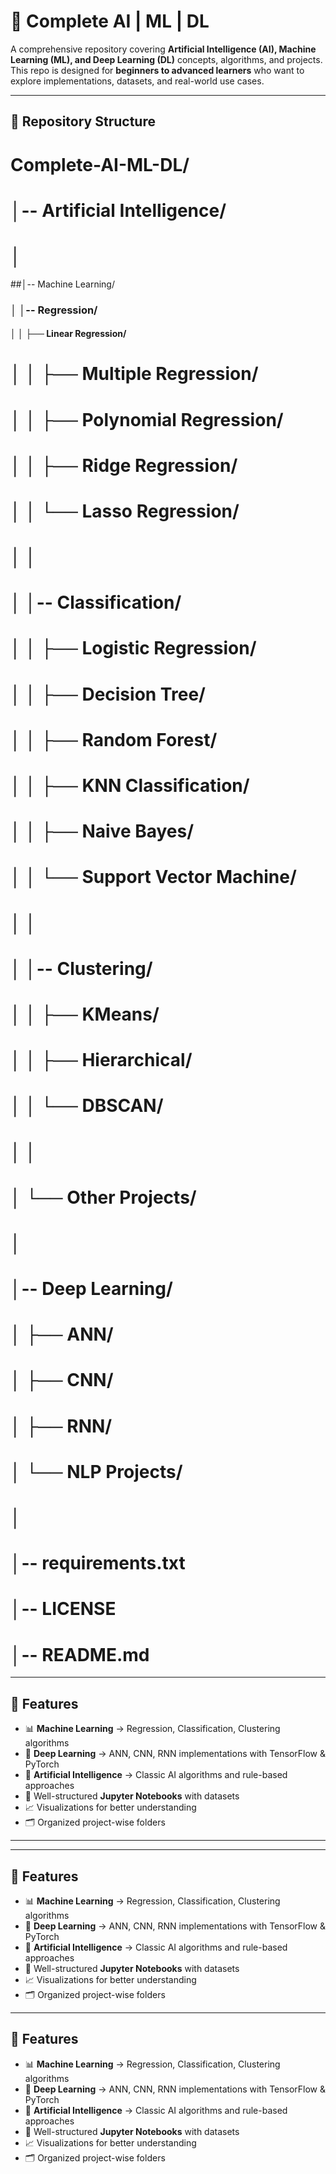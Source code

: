 # 🤖 Complete AI | ML | DL  

A comprehensive repository covering **Artificial Intelligence (AI), Machine Learning (ML), and Deep Learning (DL)** concepts, algorithms, and projects.  
This repo is designed for **beginners to advanced learners** who want to explore implementations, datasets, and real-world use cases.  

---

## 📂 Repository Structure  

# Complete-AI-ML-DL/
# │-- Artificial Intelligence/
# │
##│-- Machine Learning/
### │ │-- Regression/
#### │ │ ├── Linear Regression/
# │ │ ├── Multiple Regression/
# │ │ ├── Polynomial Regression/
# │ │ ├── Ridge Regression/
# │ │ └── Lasso Regression/
# │ │
# │ │-- Classification/
# │ │ ├── Logistic Regression/
# │ │ ├── Decision Tree/
# │ │ ├── Random Forest/
# │ │ ├── KNN Classification/
# │ │ ├── Naive Bayes/
# │ │ └── Support Vector Machine/
# │ │
# │ │-- Clustering/
# │ │ ├── KMeans/
# │ │ ├── Hierarchical/
# │ │ └── DBSCAN/
# │ │
# │ └── Other Projects/
# │
# │-- Deep Learning/
# │ ├── ANN/
# │ ├── CNN/
# │ ├── RNN/
# │ └── NLP Projects/
# │
# │-- requirements.txt
# │-- LICENSE
# │-- README.md



---

## 🚀 Features  

- 📊 **Machine Learning** → Regression, Classification, Clustering algorithms  
- 🧠 **Deep Learning** → ANN, CNN, RNN implementations with TensorFlow & PyTorch  
- 🤖 **Artificial Intelligence** → Classic AI algorithms and rule-based approaches  
- 📝 Well-structured **Jupyter Notebooks** with datasets  
- 📈 Visualizations for better understanding  
- 🗂️ Organized project-wise folders  

---


---

## 🚀 Features  

- 📊 **Machine Learning** → Regression, Classification, Clustering algorithms  
- 🧠 **Deep Learning** → ANN, CNN, RNN implementations with TensorFlow & PyTorch  
- 🤖 **Artificial Intelligence** → Classic AI algorithms and rule-based approaches  
- 📝 Well-structured **Jupyter Notebooks** with datasets  
- 📈 Visualizations for better understanding  
- 🗂️ Organized project-wise folders  

---

## 🚀 Features  

- 📊 **Machine Learning** → Regression, Classification, Clustering algorithms  
- 🧠 **Deep Learning** → ANN, CNN, RNN implementations with TensorFlow & PyTorch  
- 🤖 **Artificial Intelligence** → Classic AI algorithms and rule-based approaches  
- 📝 Well-structured **Jupyter Notebooks** with datasets  
- 📈 Visualizations for better understanding  
- 🗂️ Organized project-wise folders  

